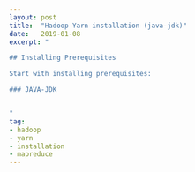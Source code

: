 ```yaml
---
layout: post
title:  "Hadoop Yarn installation (java-jdk)"
date:   2019-01-08
excerpt: "

## Installing Prerequisites

Start with installing prerequisites:

### JAVA-JDK


"
tag:
- hadoop
- yarn
- installation
- mapreduce
---
```



